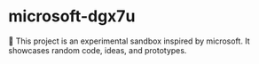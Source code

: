 ﻿# microsoft-dgx7u

🚀 This project is an experimental sandbox inspired by microsoft.
It showcases random code, ideas, and prototypes.

